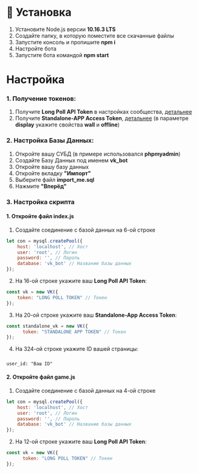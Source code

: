 # 🍏 Установка
1. Установите Node.js версии <strong>10.16.3 LTS</strong>
2. Создайте папку, в которую поместите все скачанные файлы
3. Запустите консоль и пропишите <strong>npm i</strong>
4. Настройте бота
5. Запустите бота командой <strong>npm start</strong>
# Настройка
### 1. Получение токенов:
  1) Получите <strong>Long Poll API Token</strong> в настройках сообщества, <a href='https://vk.com/dev/using_longpoll'>детальнее</a>
  2) Получите <strong>Standalone-APP Access Token</strong>, <a href="https://vk.com/dev/implicit_flow_user">детальнее</a> (в параметре <strong>display</strong> укажите свойства <strong>wall</strong> и <strong>offline</strong>)
### 2. Настройка Базы Данных:
  1) Откройте вашу СУБД (в примере использовался <strong>phpmyadmin</strong>)
  2) Создайте Базу Данных под именем <strong>vk_bot</strong>
  3) Откройте вашу базу данных
  4) Откройте вкладку <strong>"Импорт"</strong>
  5) Выберите файл <strong>import_me.sql</strong>
  6) Нажмите <strong>"Вперёд"</strong>
### 3. Настройка скрипта
  #### 1. Откройте файл index.js
  1) Создайте соединение с базой данных на 6-ой строке
```js
let con = mysql.createPool({
	host: 'localhost', // Хост
	user: 'root', // Логин
	password: '', // Пароль
	database: 'vk_bot' // Название базы данных
});
```
  2) На 16-ой строке укажите ваш <strong>Long Poll API Token</strong>:
```js
const vk = new VK({
	token: "LONG POLL TOKEN" // Токен
});
```
  3) На 20-ой строке укажите ваш <strong>Standalone-App Access Token</strong>:
```js
const standalone_vk = new VK({
      token: "STANDALONE APP TOKEN" // Токен
});
```
  4) На 324-ой строке укажите ID вашей страницы:
  #####
  	user_id: "Ваш ID"
  #### 2. Откройте файл game.js
  1) Создайте соединение с базой данных на 4-ой строке
```js
let con = mysql.createPool({
	host: 'localhost', // Хост
	user: 'root', // Логин
	password: '', // Пароль
	database: 'vk_bot' // Название базы данных
});
```
  2) На 12-ой строке укажите ваш <strong>Long Poll API Token</strong>:
```js
const vk = new VK({
      token: "LONG POLL TOKEN" // Токен
});
```

